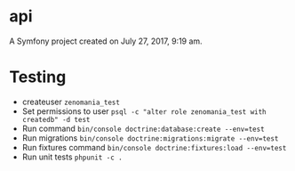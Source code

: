 api
===

A Symfony project created on July 27, 2017, 9:19 am.

Testing
===

* createuser `zenomania_test`
* Set permissions to user
`psql -c "alter role zenomania_test with createdb" -d test`
* Run command 
`bin/console doctrine:database:create --env=test`
* Run migrations
`bin/console doctrine:migrations:migrate --env=test`
* Run fixtures command
`bin/console doctrine:fixtures:load --env=test`
* Run unit tests
`phpunit -c .`